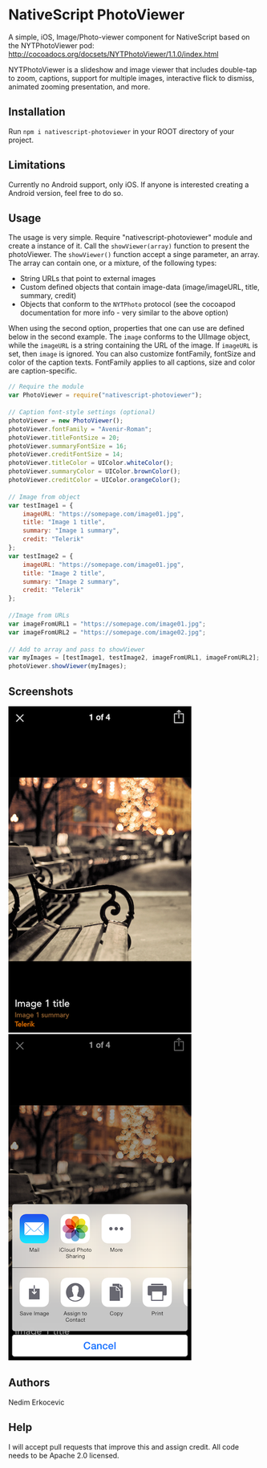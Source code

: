 # NativeScript PhotoViewer
A simple, iOS, Image/Photo-viewer component for NativeScript based on the NYTPhotoViewer pod: http://cocoadocs.org/docsets/NYTPhotoViewer/1.1.0/index.html

NYTPhotoViewer is a slideshow and image viewer that includes double-tap to zoom, captions, support for multiple images, interactive flick to dismiss, animated zooming presentation, and more.

## Installation
Run  ```npm i nativescript-photoviewer``` in your ROOT directory of your project.

## Limitations
Currently no Android support, only iOS. If anyone is interested creating a Android version, feel free to do so.

## Usage
The usage is very simple. Require "nativescript-photoviewer" module and create a instance of it. Call the ```showViewer(array)``` function to present the photoViewer. 
The ```showViewer()``` function accept a singe parameter, an array. The array can contain one, or a mixture, of the following types:
- String URLs that point to external images
- Custom defined objects that contain image-data (image/imageURL, title, summary, credit)
- Objects that conform to the ```NYTPhoto``` protocol (see the cocoapod documentation for more info - very similar to the above option)

When using the second option, properties that one can use are defined below in the second example. The ```image``` conforms to the UIImage object, while the ```imageURL``` is a string containing the URL of the image.
If ```imageURL``` is set, then ```image``` is ignored. You can also customize fontFamily, fontSize and color of the caption texts. FontFamily applies to all captions, size and color are caption-specific.  

```js
// Require the module
var PhotoViewer = require("nativescript-photoviewer");

// Caption font-style settings (optional)
photoViewer = new PhotoViewer();
photoViewer.fontFamily = "Avenir-Roman";
photoViewer.titleFontSize = 20;
photoViewer.summaryFontSize = 16;
photoViewer.creditFontSize = 14;
photoViewer.titleColor = UIColor.whiteColor();
photoViewer.summaryColor = UIColor.brownColor();
photoViewer.creditColor = UIColor.orangeColor();

// Image from object
var testImage1 = {
    imageURL: "https://somepage.com/image01.jpg",
    title: "Image 1 title",
    summary: "Image 1 summary",
    credit: "Telerik"
};
var testImage2 = {
    imageURL: "https://somepage.com/image01.jpg",
    title: "Image 2 title",
    summary: "Image 2 summary",
    credit: "Telerik"
};

//Image from URLs
var imageFromURL1 = "https://somepage.com/image01.jpg";
var imageFromURL2 = "https://somepage.com/image02.jpg";

// Add to array and pass to showViewer
var myImages = [testImage1, testImage2, imageFromURL1, imageFromURL2];
photoViewer.showViewer(myImages);
```

## Screenshots
![Demo PNG](ns-nytphoto-1.png) ![Demo PNG](ns-nytphoto-2.png)

## Authors
Nedim Erkocevic

## Help
I will accept pull requests that improve this and assign credit. All code needs to be Apache 2.0 licensed.